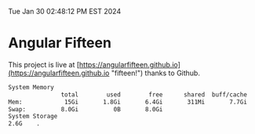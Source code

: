 Tue Jan 30 02:48:12 PM EST 2024

# Angular Fifteen


This project is live at [https://angularfifteen.github.io](https://angularfifteen.github.io "fifteen!") thanks to Github.

```bash
System Memory
               total        used        free      shared  buff/cache   available
Mem:            15Gi       1.8Gi       6.4Gi       311Mi       7.7Gi        13Gi
Swap:          8.0Gi          0B       8.0Gi
System Storage
2.6G	.
